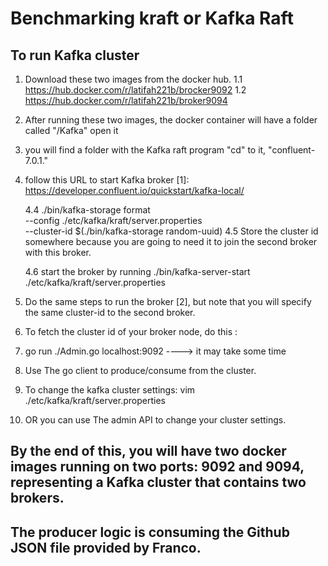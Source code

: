 # Benchmarking kraft or Kafka Raft 

## To run Kafka cluster 
1. Download these two images from the docker hub.
   1.1 https://hub.docker.com/r/latifah221b/brocker9092
   1.2 https://hub.docker.com/r/latifah221b/broker9094
2. After running these two images, the docker container will have a folder called "/Kafka" open it 
3. you will find a folder with the Kafka raft program "cd" to it, "confluent-7.0.1."
4. follow this URL to start Kafka broker [1]:  https://developer.confluent.io/quickstart/kafka-local/
   
    4.4  ./bin/kafka-storage format \
                    --config ./etc/kafka/kraft/server.properties \
                    --cluster-id $(./bin/kafka-storage random-uuid)
    4.5 Store the cluster id somewhere because you are going to need it to join the second broker with this broker. 

    4.6 start the broker by running ./bin/kafka-server-start ./etc/kafka/kraft/server.properties

5. Do the same steps to run the broker [2], but note that you will specify the same cluster-id to the second broker. 
6. To fetch the cluster id of your broker node, do this :
7.  go run ./Admin.go localhost:9092 ----> it may take some time 
   
8. Use The go client to produce/consume from the cluster. 
9.  To change the kafka cluster settings: vim ./etc/kafka/kraft/server.properties
10. OR you can use The admin API to change your cluster settings. 
    
## By the end of this, you will have two docker images running on two ports: 9092 and 9094, representing a Kafka cluster that contains two brokers. 

## The producer logic is consuming the Github JSON file provided by Franco. 
   
   
